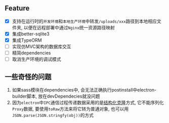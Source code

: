 ## Feature

- [x] 支持在运行时的`开发环境`和`本地生产环境`中转发`/uploads/xxx`路径到本地相应文件夹, 以便在远程部署中通过`Nginx`统一资源路径映射
- [x] 集成better-sqlite3
- [x] 集成TypeORM
- [ ] 实现仿MVC架构的数据库交互
- [ ] 精简dependencies
- [ ] 取消生产环境的调试模式

## 一些奇怪的问题

1. 如果sass模块在dependencies中, 会无法正确执行postinstall中electron-builder脚本, 放在devDependecies就没问题
2. 因为`electron`中`IPC`通信过程传递数据采用的是[结构化克隆](https://www.electronjs.org/docs/latest/tutorial/ipc#object-serialization)方式, 它不能序列化`Proxy`数据, 要使用`toRaw`方法来将它转为普通对象, 也可以用`JSON.parse(JSON.stringfy(obj))`的方式
